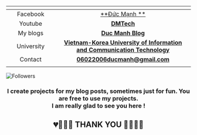 


<div align="center">
  
| <img width=300/>|<img width=800/>|
| :-----: | :-: |
| Facebook | [**Đức Mạnh **](https://www.facebook.com/ducmanh0206)  |
| Youtube | [**DMTech**](https://www.youtube.com/@Ducmanhtechandgame) |
| My blogs | [**Duc Manh Blog**](https://ducmanhdev.id.vn/) |
| University | [**Vietnam-Korea University of Information and Communication Technology**](http://www.vku.udn.vn/) |
| Contact | **<06022006ducmanh@gmail.com>** |
| <img width=300/> |  |
  
</div>




![Followers](https://img.shields.io/github/followers/ten-user?style=social)

### <p align="center"> I create projects for my blog posts, sometimes just for fun. You are free to use my projects. </br>I am really glad to see you here ! </p>

## <p align="center">💔💙💓💝 THANK YOU 💚💗💘💖</p>
